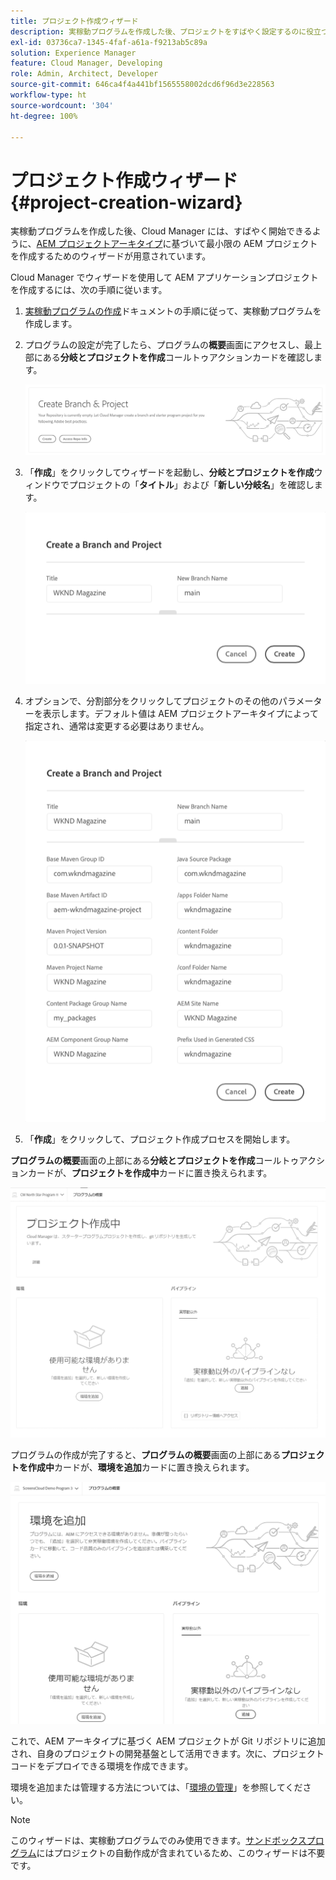 ```yaml
---
title: プロジェクト作成ウィザード
description: 実稼動プログラムを作成した後、プロジェクトをすばやく設定するのに役立つプロジェクト作成ウィザードについて説明します。
exl-id: 03736ca7-1345-4faf-a61a-f9213ab5c89a
solution: Experience Manager
feature: Cloud Manager, Developing
role: Admin, Architect, Developer
source-git-commit: 646ca4f4a441bf1565558002dcd6f96d3e228563
workflow-type: ht
source-wordcount: '304'
ht-degree: 100%

---
```


# プロジェクト作成ウィザード {#project-creation-wizard}

実稼動プログラムを作成した後、Cloud Manager には、すばやく開始できるように、[AEM プロジェクトアーキタイプ](https://experienceleague.adobe.com/docs/experience-manager-core-components/using/developing/archetype/overview.html?lang=ja)に基づいて最小限の AEM プロジェクトを作成するためのウィザードが用意されています。

Cloud Manager でウィザードを使用して AEM アプリケーションプロジェクトを作成するには、次の手順に従います。

1. [実稼動プログラムの作成](creating-production-programs.md)ドキュメントの手順に従って、実稼動プログラムを作成します。

1. プログラムの設定が完了したら、プログラムの&#x200B;**概要**&#x200B;画面にアクセスし、最上部にある&#x200B;**分岐とプロジェクトを作成**&#x200B;コールトゥアクションカードを確認します。

   ![ウィザードのコールトゥアクションケア](assets/create-wizard1.png)

1. 「**作成**」をクリックしてウィザードを起動し、**分岐とプロジェクトを作成**&#x200B;ウィンドウでプロジェクトの「**タイトル**」および「**新しい分岐名**」を確認します。

   ![分岐とプロジェクトを作成](assets/create-wizard2.png)

1. オプションで、分割部分をクリックしてプロジェクトのその他のパラメーターを表示します。デフォルト値は AEM プロジェクトアーキタイプによって指定され、通常は変更する必要はありません。

   ![追加のプロジェクトパラメーター](assets/create-wizard5.png)

1. 「**作成**」をクリックして、プロジェクト作成プロセスを開始します。


 **プログラムの概要**&#x200B;画面の上部にある&#x200B;**分岐とプロジェクトを作成**&#x200B;コールトゥアクションカードが、**プロジェクトを作成中**&#x200B;カードに置き換えられます。

![プロジェクト作成中](assets/create-wizard3.png)

プログラムの作成が完了すると、**プログラムの概要**&#x200B;画面の上部にある&#x200B;**プロジェクトを作成中**&#x200B;カードが、**環境を追加**&#x200B;カードに置き換えられます。

![環境を追加](assets/create-wizard4.png)

これで、AEM アーキタイプに基づく AEM プロジェクトが Git リポジトリに追加され、自身のプロジェクトの開発基盤として活用できます。次に、プロジェクトコードをデプロイできる環境を作成できます。

環境を追加または管理する方法については、「[環境の管理](/help/implementing/cloud-manager/manage-environments.md)」を参照してください。

>[!NOTE]
>
>このウィザードは、実稼動プログラムでのみ使用できます。[サンドボックスプログラム](introduction-sandbox-programs.md#auto-creation)にはプロジェクトの自動作成が含まれているため、このウィザードは不要です。